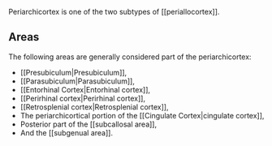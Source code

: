 Periarchicortex is one of the two subtypes of [[periallocortex]].

## Areas

The following areas are generally considered part of the periarchicortex:

- [[Presubiculum|Presubiculum]],
- [[Parasubiculum|Parasubiculum]],
- [[Entorhinal Cortex|Entorhinal cortex]],
- [[Perirhinal cortex|Perirhinal cortex]],
- [[Retrosplenial cortex|Retrosplenial cortex]],
- The periarchicortical portion of the [[Cingulate Cortex|cingulate cortex]],
- Posterior part of the [[subcallosal area]],
- And the [[subgenual area]].